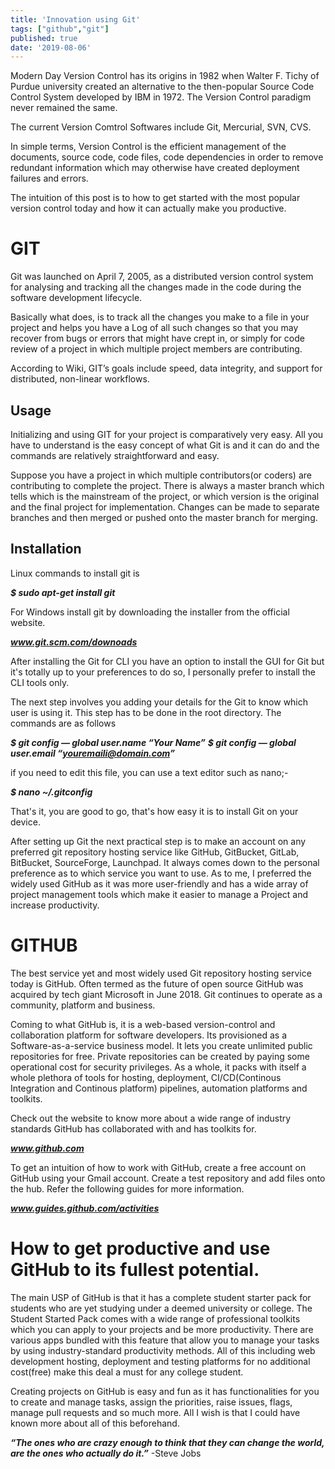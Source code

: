```yaml
---
title: 'Innovation using Git'
tags: ["github","git"]
published: true
date: '2019-08-06'
---
```

Modern Day Version Control has its origins in 1982 when Walter F. Tichy of Purdue university created an alternative to the then-popular Source Code Control System developed by IBM in 1972. The Version Control paradigm never remained the same.

The current Version Comtrol Softwares include Git, Mercurial, SVN, CVS.

In simple terms, Version Control is the efficient management of the documents, source code, code files, code dependencies in order to remove redundant information which may otherwise have created deployment failures and errors.

The intuition of this post is to how to get started with the most popular version control today and how it can actually make you productive.

<h1>GIT</h1>

Git was launched on April 7, 2005, as a distributed version control system for analysing and tracking all the changes made in the code during the software development lifecycle.

Basically what does, is to track all the changes you make to a file in your project and helps you have a Log of all such changes so that you may recover from bugs or errors that might have crept in, or simply for code review of a project in which multiple project members are contributing.

According to Wiki, GIT’s goals include speed, data integrity, and support for distributed, non-linear workflows.

<h2>Usage</h2>

Initializing and using GIT for your project is comparatively very easy. All you have to understand is the easy concept of what Git is and it can do and the commands are relatively straightforward and easy.


Suppose you have a project in which multiple contributors(or coders) are contributing to complete the project. There is always a master branch which tells which is the mainstream of the project, or which version is the original and the final project for implementation. Changes can be made to separate branches and then merged or pushed onto the master branch for merging.

<h2>Installation</h2>

Linux commands to install git is

<b><i>$ sudo apt-get install git</i></b>

For Windows install git by downloading the installer from the official website.

<b><i>www.git.scm.com/downoads</i></b>

After installing the Git for CLI you have an option to install the GUI for Git but it's totally up to your preferences to do so, I personally prefer to install the CLI tools only.

The next step involves you adding your details for the Git to know which user is using it. This step has to be done in the root directory. The commands are as follows

<b><i>$ git config — global user.name “Your Name”</i></b>
<b><i>$ git config — global user.email “youremaili@domain.com”</i></b>

if you need to edit this file, you can use a text editor such as nano;-

<b><i>$ nano ~/.gitconfig</i></b>

That's it, you are good to go, that's how easy it is to install Git on your device.

After setting up Git the next practical step is to make an account on any preferred git repository hosting service like GitHub, GitBucket, GitLab, BitBucket, SourceForge, Launchpad. It always comes down to the personal preference as to which service you want to use. As to me, I preferred the widely used GitHub as it was more user-friendly and has a wide array of project management tools which make it easier to manage a Project and increase productivity.

<h1>GITHUB</h1>

The best service yet and most widely used Git repository hosting service today is GitHub. Often termed as the future of open source GitHub was acquired by tech giant Microsoft in June 2018. Git continues to operate as a community, platform and business.

Coming to what GitHub is, it is a web-based version-control and collaboration platform for software developers. Its provisioned as a Software-as-a-service business model. It lets you create unlimited public repositories for free. Private repositories can be created by paying some operational cost for security privileges. As a whole, it packs with itself a whole plethora of tools for hosting, deployment, CI/CD(Continous Integration and Continous platform) pipelines, automation platforms and toolkits.

Check out the website to know more about a wide range of industry standards GitHub has collaborated with and has toolkits for.

<b><i>www.github.com</i></b>

To get an intuition of how to work with GitHub, create a free account on GitHub using your Gmail account. Create a test repository and add files onto the hub. Refer the following guides for more information.

<b><i>www.guides.github.com/activities</i></b>

<h1>How to get productive and use GitHub to its fullest potential.</h1>

The main USP of GitHub is that it has a complete student starter pack for students who are yet studying under a deemed university or college. The Student Started Pack comes with a wide range of professional toolkits which you can apply to your projects and be more productivity. There are various apps bundled with this feature that allow you to manage your tasks by using industry-standard productivity methods. All of this including web development hosting, deployment and testing platforms for no additional cost(free) make this deal a must for any college student.

Creating projects on GitHub is easy and fun as it has functionalities for you to create and manage tasks, assign the priorities, raise issues, flags, manage pull requests and so much more. All I wish is that I could have known more about all of this beforehand.

<b><i>“The ones who are crazy enough to think that they can change the world, are the ones who actually do it.”</i></b> -Steve Jobs